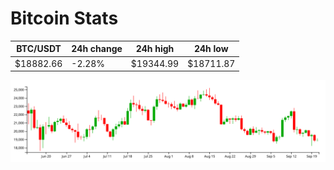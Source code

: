 # Bitcoin Stats

BTC/USDT|24h change|24h high|24h low|
|---|---|---|---|
|$18882.66|-2.28%|$19344.99|$18711.87|

<img src="./chart.svg">
